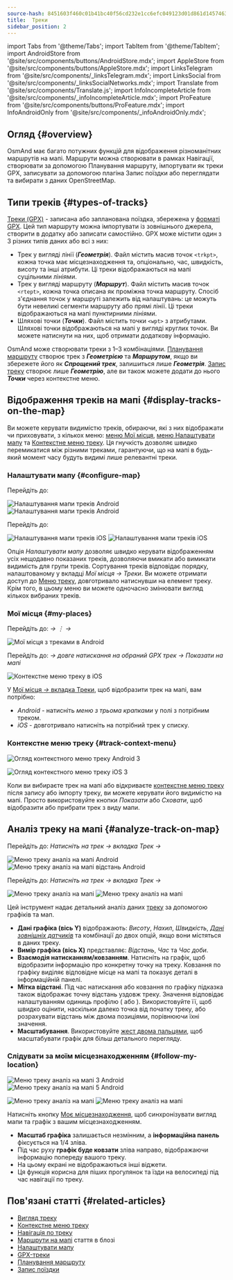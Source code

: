 ```yaml
---
source-hash: 8451603f460c01b41bc40f56cd232e1cc6efc049123d01d861d14574636fb31b
title:  Треки
sidebar_position: 2
---
```


import Tabs from '@theme/Tabs';
import TabItem from '@theme/TabItem';
import AndroidStore from '@site/src/components/buttons/AndroidStore.mdx';
import AppleStore from '@site/src/components/buttons/AppleStore.mdx';
import LinksTelegram from '@site/src/components/_linksTelegram.mdx';
import LinksSocial from '@site/src/components/_linksSocialNetworks.mdx';
import Translate from '@site/src/components/Translate.js';
import InfoIncompleteArticle from '@site/src/components/_infoIncompleteArticle.mdx';
import ProFeature from '@site/src/components/buttons/ProFeature.mdx';
import InfoAndroidOnly from '@site/src/components/_infoAndroidOnly.mdx';


## Огляд {#overview}
OsmAnd має багато потужних функцій для відображення різноманітних маршрутів на мапі. Маршрути можна створювати в рамках Навігації, створювати за допомогою Планування маршруту, імпортувати як треки GPX, записувати за допомогою плагіна Запис поїздки або переглядати та вибирати з даних OpenStreetMap.


## Типи треків {#types-of-tracks}

[Треки (GPX)](#display-tracks-on-the-map) - записана або запланована поїздка, збережена у [форматі GPX](https://en.wikipedia.org/wiki/GPS_Exchange_Format). Цей тип маршруту можна імпортувати із зовнішнього джерела, створити в додатку або записати самостійно. GPX може містити один з 3 різних типів даних або всі з них:

- Трек у вигляді лінії (***Геометрія***). Файл містить масив точок ```<trkpt>```, кожна точка має місцезнаходження та, опціонально, час, швидкість, висоту та інші атрибути. Ці треки відображаються на мапі суцільними лініями.
- Трек у вигляді маршруту (***Маршрут***). Файл містить масив точок ```<rtept>```, кожна точка описана як проміжна точка маршруту. Спосіб з'єднання точок у маршруті залежить від налаштувань: це можуть бути невеликі сегменти маршруту або прямі лінії. Ці треки відображаються на мапі пунктирними лініями.
- Шляхові точки (***Точки***). Файл містить точки ```<wpt>``` з атрибутами. Шляхові точки відображаються на мапі у вигляді круглих точок. Ви можете натиснути на них, щоб отримати додаткову інформацію.

OsmAnd може створювати треки з 1–3 комбінаціями. [Планування маршруту](../../plan-route/create-route.md) створює трек з ***Геометрією*** та ***Маршрутом***, якщо ви збережете його як ***Спрощений трек***, залишиться лише ***Геометрія***. [Запис треку](../../plugins/trip-recording.md#new-track-recording) створює лише ***Геометрію***, але ви також можете додати до нього ***Точки*** через контекстне меню.


## Відображення треків на мапі {#display-tracks-on-the-map}

Ви можете керувати видимістю треків, обираючи, які з них відображати чи приховувати, з кількох меню: [меню Мої місця](#my-places), [меню Налаштувати мапу](#configure-map) та [Контекстне меню треку](#track-context-menu). Ця гнучкість дозволяє швидко перемикатися між різними треками, гарантуючи, що на мапі в будь-який момент часу будуть видимі лише релевантні треки.

### Налаштувати мапу {#configure-map}

<Tabs groupId="operating-systems" queryString="current-os">

<TabItem value="android" label="Android">

Перейдіть до: *<Translate android="true" ids="shared_string_menu,configure_map,shared_string_show,show_gpx"/>*

![Налаштування мапи треків Android](@site/static/img/map/tracks_and_routes/tracks_and_routes_display_1_andr.png)   ![Налаштування мапи треків Android](@site/static/img/map/tracks_and_routes/tracks_and_routes_display_andr.png)  

</TabItem>

<TabItem value="ios" label="iOS">

Перейдіть до: *<Translate ios="true" ids="shared_string_menu,configure_map,shared_string_gpx_tracks"/>*

![Налаштування мапи треків iOS](@site/static/img/personal/tracks/follow_track_1_ios.png)  ![Налаштування мапи треків iOS](@site/static/img/personal/tracks/configure_map_track_menu_ios.png)

</TabItem>

</Tabs>

Опція *Налаштувати мапу* дозволяє швидко керувати відображенням усіх нещодавно показаних треків, дозволяючи вмикати або вимикати видимість для групи треків. Сортування треків відповідає порядку, налаштованому у вкладці *Мої місця → Треки*. Ви можете отримати доступ до [Меню треку](../../personal/tracks/manage-tracks.md#track-menu), довготривало натиснувши на елемент треку. Крім того, в цьому меню ви можете одночасно змінювати вигляд кількох вибраних треків.

### Мої місця {#my-places}

<Tabs groupId="operating-systems" queryString="current-os">

<TabItem value="android" label="Android">

Перейдіть до: *<Translate android="true" ids="shared_string_menu,shared_string_my_places,shared_string_gpx_files"/> → &#8942; → <Translate android="true" ids="shared_string_show_on_map"/>*

![Мої місця з треками в Android](@site/static/img/personal/tracks/one_track_menu_andr.png)

</TabItem>

<TabItem value="ios" label="iOS">

Перейдіть до: *<Translate ios="true" ids="shared_string_menu,shared_string_my_places,shared_string_gpx_tracks"/> → довге натискання на обраний GPX трек → Показати на мапі*

![Контекстне меню треку в iOS](@site/static/img/personal/tracks/one_track_menu_ios.png)

</TabItem>

</Tabs>

У [Мої місця *→* вкладка Треки](../../personal/tracks/manage-tracks.md#manage-tracks), щоб відобразити трек на мапі, вам потрібно:

- *Android* - натисніть *меню з трьома крапками* у полі з потрібним треком.
- *iOS* - довготривало натисніть на потрібний трек у списку.


### Контекстне меню треку {#track-context-menu}

<Tabs groupId="operating-systems" queryString="current-os">

<TabItem value="android" label="Android">

![Огляд контекстного меню треку Android 3](@site/static/img/personal/tracks/track_context_overview_andr_3.png)

</TabItem>

<TabItem value="ios" label="iOS">

![Огляд контекстного меню треку iOS 3](@site/static/img/personal/tracks/track_context_overview_ios_3.png)

</TabItem>

</Tabs>

Коли ви вибираєте трек на мапі або відкриваєте [контекстне меню треку](./track-context-menu.md) після запису або імпорту треку, ви можете керувати його видимістю на мапі. Просто використовуйте кнопки *Показати* або *Сховати*, щоб відобразити або прибрати трек з виду мапи.


## Аналіз треку на мапі {#analyze-track-on-map}

<Tabs groupId="operating-systems" queryString="current-os">

<TabItem value="android" label="Android">

Перейдіть до: *Натисніть на трек → вкладка Трек → <Translate android="true" ids="analyze_on_map"/>*  

![Меню треку аналіз на мапі Android](@site/static/img/personal/tracks/analyze_track_on_map_andr.png)    ![Меню треку аналіз на мапі відстань Android](@site/static/img/personal/tracks/analyze_track_on_map_distance_andr.png)

</TabItem>

<TabItem value="ios" label="iOS">

Перейдіть до: *Натисніть на трек → вкладка Трек → <Translate ios="true" ids="analyze_on_map"/>*  

![Меню треку аналіз на мапі](@site/static/img/personal/tracks/track_analyze_ios.png)  ![Меню треку аналіз на мапі ](@site/static/img/personal/tracks/track_analyze_on_map_ios.png)

</TabItem>

</Tabs>

Цей інструмент надає детальний аналіз даних [треку](../../map/tracks/track-context-menu.md#options) за допомогою графіків та мап.

- **Дані графіка (вісь Y)** відображають: *Висоту*, *Нахил*, *Швидкість*, [*Дані зовнішніх датчиків*](../../plugins/external-sensors.md) та комбінації до двох опцій, якщо вони містяться в даних треку.
- **Вимір графіка (вісь X)** представляє: *Відстань*, *Час* та *Час доби*.
- **Взаємодія натисканням/ковзанням**. Натисніть на графік, щоб відобразити інформацію про конкретну точку на треку. Ковзання по графіку виділяє відповідне місце на мапі та показує деталі в інформаційній панелі.
- **Мітка відстані**. Під час натискання або ковзання по графіку підказка також відображає точну відстань уздовж треку. Значення відповідає налаштуванням одиниць профілю (<Translate android="true" ids="km"/> або <Translate android="true" ids="mile"/>). Використовуйте її, щоб швидко оцінити, наскільки далеко точка від початку треку, або розрахувати відстань між двома позиціями, порівнюючи їхні значення.
- **Масштабування**. Використовуйте [жест двома пальцями](../../map/interact-with-map.md#gestures), щоб масштабувати графік для більш детального перегляду.


### Слідувати за моїм місцезнаходженням {#follow-my-location}

<Tabs groupId="operating-systems" queryString="current-os">

<TabItem value="android" label="Android">

![Меню треку аналіз на мапі 3 Android](@site/static/img/personal/tracks/track_analyze_on_map_3_android.png) ![Меню треку аналіз на мапі 5 Android](@site/static/img/personal/tracks/track_analyze_on_map_5_android.png)

</TabItem>

<TabItem value="ios" label="iOS">

![Меню треку аналіз на мапі](@site/static/img/personal/tracks/track_follow_my_location_3_ios.png)  ![Меню треку аналіз на мапі ](@site/static/img/personal/tracks/track_follow_my_location_4_ios.png)

</TabItem>

</Tabs>

Натисніть кнопку [Моє місцезнаходження](../../map/interact-with-map.md#my-location-and-zoom), щоб синхронізувати вигляд мапи та графік з вашим місцезнаходженням.

- **Масштаб графіка** залишається незмінним, а **інформаційна панель** фіксується на 1/4 зліва.
- Під час руху **графік буде ковзати** зліва направо, відображаючи інформацію попереду вашого треку.
- На цьому екрані не відображаються інші віджети.
- Ця функція корисна для піших прогулянок та їзди на велосипеді під час навігації по треку.  


## Пов'язані статті {#related-articles}

- [Вигляд треку](./appearance.md)
- [Контекстне меню треку](./track-context-menu.md)
- [Навігація по треку](../../navigation/setup/gpx-navigation.md)
- [Маршрути на мапі](https://docs.osmand.net/blog/routes) стаття в блозі
- [Налаштувати мапу](../../map/configure-map-menu.md)  
- [GPX-треки](../../personal/tracks/index.md)  
- [Планування маршруту](../../plan-route/index.md)  
- [Запис поїздки](../../plugins/trip-recording.md)